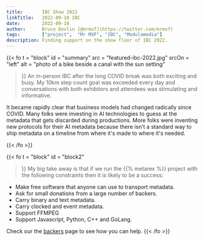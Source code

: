 ```yaml
---
title:       IBC Show 2022
linkTitle:   2022-09-18 IBC
date:        2022-09-18
author:      Bruce Devlin [@mrmxf](https://twitter.com/mrmxf)
tags:        ["project",  "Mr MXF", "IBC", "Modulamedia"]
description: Finding support on the show floor of IBC 2022.
---
```


{{< fo t = "block"
  id    = "summary"
  src   = "featured-ibc-2022.jpg"
  srcOn = "left"
  alt = "photo of a bike beside a canal with the sun setting"
>}}
An in-person IBC after the long COVID break was both exciting and busy. My 10km
step count goal was exceeded every day and conversations with both exhibitors and attendees was stimulating and informative.

It became rapidly clear that business models had changed radically since COVID.
Many folks were investing in AI technologies to guess at the metadata that gets
discarded during productions. More folks were inventing new protocols for their
AI metadata because there isn't a standard way to ship metadata on a timeline
from where it's made to where it's needed.

{{< /fo >}}

{{< fo t = "block" 
  id    = "block2"
>}}
My big take away is that if we run the {{% metarex %}} project with the
following constraints then it is likely to be a success:

* Make free software that anyone can use to transport metadata.
* Ask for small donations from a large number of backers.
* Carry binary and text metadata.
* Carry clocked and event metadata.
* Support FFMPEG
* Support Javascript, Python, C++ and GoLang.

Check our the [backers] page to see how you can help.
{{< /fo >}}

[DPP]:         https://www.thedpp.com/events/leaders-briefing-2022
[NAB]:         /blog/2022/09/18/2022-09-18-ibc/
[IBC]:         /blog/2022/04/23/metarex-at-nab-2022-in-las-vegas/
[backers]:     /backers/